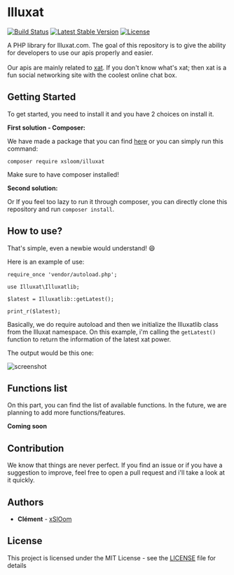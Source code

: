 # Illuxat

<p align="center">
  
[![Build Status](https://travis-ci.com/xSlOom/Illuxat.svg?branch=master)](https://travis-ci.com/xSlOom/Illuxat)
[![Latest Stable Version](https://poser.pugx.org/xsloom/illuxat/v/stable)](https://packagist.org/packages/xsloom/illuxat)
[![License](https://poser.pugx.org/xsloom/illuxat/license)](https://packagist.org/packages/xsloom/illuxat)

</p>

A PHP library for Illuxat.com. The goal of this repository is to give the ability for developers to use our apis properly and easier.
<br><br>
Our apis are mainly related to [xat](https://xat.com). If you don't know what's xat; then xat is a fun social networking site with the coolest online chat box.
## Getting Started
To get started, you need to install it and you have 2 choices on install it.

**First solution - Composer:**

We have made a package that you can find [here](https://packagist.org/packages/xsloom/illuxat) or you can simply run this command:

```
composer require xsloom/illuxat
```

Make sure to have composer installed!

**Second solution:** 

Or If you feel too lazy to run it through composer, you can directly clone this repository and run ``composer install``.
## How to use?
That's simple, even a newbie would understand! 😄 

Here is an example of use:

```
require_once 'vendor/autoload.php'; 

use Illuxat\Illuxatlib;

$latest = Illuxatlib::getLatest();

print_r($latest);
```

Basically, we do require autoload and then we initialize the Illuxatlib class from the Illuxat namespace. On this example, i'm calling the ```getLatest()``` function to return the information of the latest xat power.

The output would be this one:

<img src="https://i.imgur.com/kG2HVY6.png" alt="screenshot">

## Functions list
On this part, you can find the list of available functions. In the future, we are planning to add more functions/features.

**Coming soon**

## Contribution
We know that things are never perfect. If you find an issue or if you have a suggestion to improve, feel free to open a pull request and i'll take a look at it quickly.
## Authors
* **Clément** - [xSlOom](https://github.com/xSlOom)
## License
This project is licensed under the MIT License - see the [LICENSE](LICENSE) file for details
